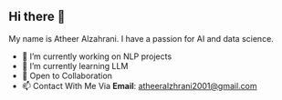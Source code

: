 ## Hi there 👋


My name is Atheer Alzahrani. I have a passion for AI and data science. 

- 🔭 I’m currently working on NLP projects
- 🌱 I’m currently learning LLM
- 🤝 Open to Collaboration
- 📫 Contact With Me Via **Email**: [atheeralzhrani2001@gmail.com](mailto:atheeralzhrani2001@gmail.com)

